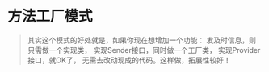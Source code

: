 # 方法工厂模式
> 其实这个模式的好处就是，如果你现在想增加一个功能：
发及时信息，则只需做一个实现类，
实现Sender接口，同时做一个工厂类，
实现Provider接口，就OK了，
无需去改动现成的代码。这样做，拓展性较好！